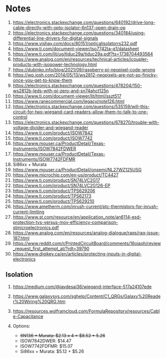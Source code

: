 # Notes

1. https://electronics.stackexchange.com/questions/640192/drive-long-cable-directly-with-opto-isolator-6n137-open-drain-op
2. https://electronics.stackexchange.com/questions/340184/using-differential-line-drivers-for-digital-signals
3. https://www.vishay.com/docs/80151/opticalisolatorrs232.pdf
4. https://www.ti.com/document-viewer/iso7742ta-q1/datasheet
5. https://www.ti.com/lit/ug/tiduc29a/tiduc29a.pdf?ts=1738704493564
6. https://www.analog.com/en/resources/technical-articles/icoupler-products-with-isopower-technology.html
7. https://dubinko.info/blog/2021/09/raspberry-pi-neopixel-code-wrong
8. https://wp.josh.com/2014/05/13/ws2812-neopixels-are-not-so-finicky-once-you-get-to-know-them
9. https://electronics.stackexchange.com/questions/478204/150-ws2812b-leds-with-pi-zero-and-sn74ahct125n
10. https://www.ti.com/document-viewer/lit/html/sszt517
11. https://www.ranecommercial.com/legacy/note126.html
12. https://electronics.stackexchange.com/questions/535159/will-this-circuit-for-two-wiegand-card-readers-allow-them-to-talk-to-one-control
13. https://electronics.stackexchange.com/questions/678270/trouble-with-voltage-divider-and-wiegand-reader
14. https://www.ti.com/product/ISOW7842
15. https://www.ti.com/product/ISOW7742
16. https://www.mouser.ca/ProductDetail/Texas-Instruments/ISOW7842FDWER
17. https://www.mouser.ca/ProductDetail/Texas-Instruments/ISOW7742FDFMR
18. Si86xx + Murata
19. https://www.mouser.ca/ProductDetail/onsemi/NL27WZ125USG
20. https://www.microchip.com/en-us/product/TC4427
21. https://www.ti.com/product/SN74LVC2G17
22. https://www.ti.com/product/SN74LVC2G126-EP
23. https://www.ti.com/product/TPS629206
24. https://www.ti.com/product/TPS62173
25. https://www.ti.com/product/TPS629210
26. https://www.ametherm.com/inrush-current/ptc-thermistors-for-inrush-current-limiting
27. https://www.st.com/resource/en/application_note/an6114-esd-protection-tvs-versus-mov-efficiency-comparison-stmicroelectronics.pdf
28. https://www.analog.com/en/resources/analog-dialogue/raqs/raq-issue-187.html
29. https://www.reddit.com/r/PrintedCircuitBoard/comments/16oiaoh/review_request_first_attempt_at/?rdt=39790
30. https://www.digikey.ca/en/articles/protecting-inputs-in-digital-electronics

## Isolation
1. https://medium.com/@jaydesai36/wiegand-interface-517a24107ede
2. https://www.galaxysys.com/sghelp/Content/C1_QRGs/Galaxy%20Reader%20Wiring%20QRG.htm
3. https://resources.wolframcloud.com/FormulaRepository/resources/Cable-Capacitance

1. Options:
   - ~~6N136 + Murata: $2.13 x 4 = $8.52 + 5.26~~
   - ISOW7842DWER: $14.47
   - ISOW7742FDFMR: $15.07
   - Si86xx + Murata: $5.12 + $5.26
